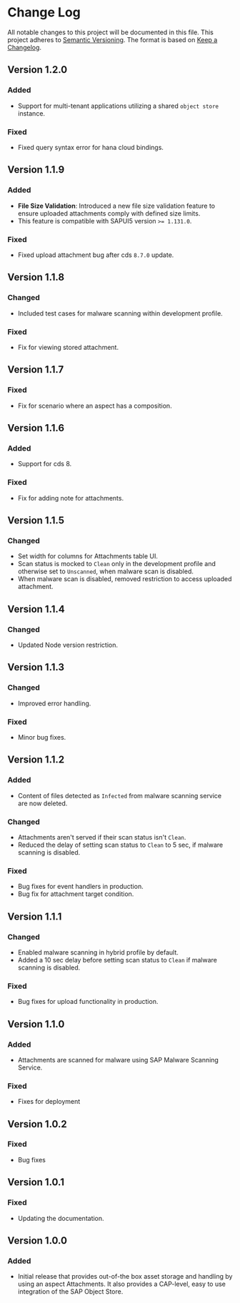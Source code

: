 # Change Log

All notable changes to this project will be documented in this file.
This project adheres to [Semantic Versioning](http://semver.org/).
The format is based on [Keep a Changelog](http://keepachangelog.com/).

## Version 1.2.0

### Added

- Support for multi-tenant applications utilizing a shared `object store` instance.

### Fixed

- Fixed query syntax error for hana cloud bindings. 

## Version 1.1.9

### Added

- **File Size Validation**: Introduced a new file size validation feature to ensure uploaded attachments comply with defined size limits.
- This feature is compatible with SAPUI5 version `>= 1.131.0`.

### Fixed

- Fixed upload attachment bug after cds `8.7.0` update.

## Version 1.1.8

### Changed

- Included test cases for malware scanning within development profile.

### Fixed

- Fix for viewing stored attachment.

## Version 1.1.7

### Fixed

- Fix for scenario where an aspect has a composition.

## Version 1.1.6

### Added

- Support for cds 8.

### Fixed

- Fix for adding note for attachments.

## Version 1.1.5

### Changed

- Set width for columns for Attachments table UI.
- Scan status is mocked to `Clean` only in the development profile and otherwise set to `Unscanned`, when malware scan is disabled.
- When malware scan is disabled, removed restriction to access uploaded attachment.

## Version 1.1.4

### Changed

- Updated Node version restriction.

## Version 1.1.3

### Changed

- Improved error handling.

### Fixed

- Minor bug fixes.

## Version 1.1.2

### Added

- Content of files detected as `Infected` from malware scanning service are now deleted.

### Changed

- Attachments aren't served if their scan status isn't `Clean`.
- Reduced the delay of setting scan status to `Clean` to 5 sec, if malware scanning is disabled.

### Fixed

- Bug fixes for event handlers in production.
- Bug fix for attachment target condition.

## Version 1.1.1

### Changed

- Enabled malware scanning in hybrid profile by default.
- Added a 10 sec delay before setting scan status to `Clean` if malware scanning is disabled.

### Fixed

- Bug fixes for upload functionality in production.

## Version 1.1.0

### Added

- Attachments are scanned for malware using SAP Malware Scanning Service.

### Fixed

- Fixes for deployment

## Version 1.0.2

### Fixed

- Bug fixes

## Version 1.0.1

### Fixed

- Updating the documentation.

## Version 1.0.0

### Added

- Initial release that provides out-of-the box asset storage and handling by using an aspect Attachments. It also provides a CAP-level, easy to use integration of the SAP Object Store.

